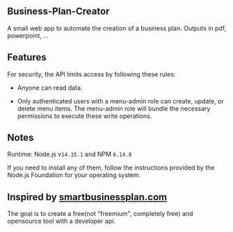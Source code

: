 ## Business-Plan-Creator

A small web app to automate the creation of a business plan. Outputs in pdf, powerpoint, ...

## Features

For security, the API limits access by following these rules:

- Anyone can read data.

- Only authenticated users with a menu-admin role can create, update, or delete menu items. The menu-admin role will bundle the necessary permissions to execute these write operations.

## Notes

Runtime: Node.js v`14.15.1` and NPM `6.14.8`

If you need to install any of them, follow the instructions provided by the Node.js Foundation for your operating system.

## Inspired by [smartbusinessplan.com](https://smartbusinessplan.com/business-plan-sample/)

The goal is to create a free(not "freemium", completely free) and opensource tool with a developer api.
